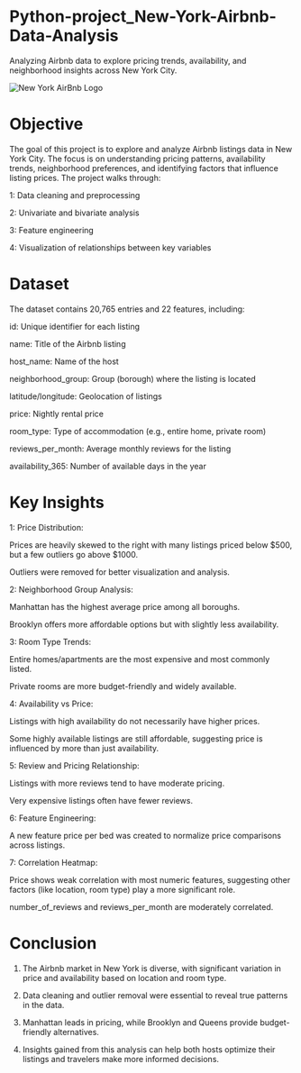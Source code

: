 # Python-project_New-York-Airbnb-Data-Analysis
Analyzing Airbnb data to explore pricing trends, availability, and neighborhood insights across New York City.

![New York AirBnb Logo](![![image](https://github.com/user-attachments/assets/498137ae-4ccd-4b9f-9735-47417fa76f24)
)


# Objective
The goal of this project is to explore and analyze Airbnb listings data in New York City. The focus is on understanding pricing patterns, availability trends, neighborhood preferences, and identifying factors that influence listing prices. The project walks through:

1: Data cleaning and preprocessing

2: Univariate and bivariate analysis

3: Feature engineering

4: Visualization of relationships between key variables

# Dataset
The dataset contains 20,765 entries and 22 features, including:

id: Unique identifier for each listing

name: Title of the Airbnb listing

host_name: Name of the host

neighborhood_group: Group (borough) where the listing is located

latitude/longitude: Geolocation of listings

price: Nightly rental price

room_type: Type of accommodation (e.g., entire home, private room)

reviews_per_month: Average monthly reviews for the listing

availability_365: Number of available days in the year

# Key Insights
1: Price Distribution:


  Prices are heavily skewed to the right with many listings priced below $500, but a few outliers go above $1000.

  Outliers were removed for better visualization and analysis.
   
2: Neighborhood Group Analysis:


  Manhattan has the highest average price among all boroughs.
   
  Brooklyn offers more affordable options but with slightly less availability.
   
3: Room Type Trends:


  Entire homes/apartments are the most expensive and most commonly listed.
   
  Private rooms are more budget-friendly and widely available.
   
4: Availability vs Price:


  Listings with high availability do not necessarily have higher prices.
   
  Some highly available listings are still affordable, suggesting price is influenced by more than just availability.
   
5: Review and Pricing Relationship:


   Listings with more reviews tend to have moderate pricing.
   
   Very expensive listings often have fewer reviews.
   
6: Feature Engineering:


   A new feature price per bed was created to normalize price comparisons across listings.
   
7: Correlation Heatmap:

  
   Price shows weak correlation with most numeric features, suggesting other factors (like location, room type) play a more significant role.
   
   number_of_reviews and reviews_per_month are moderately correlated.

# Conclusion

1. The Airbnb market in New York is diverse, with significant variation in price and availability based on location and room type.

2. Data cleaning and outlier removal were essential to reveal true patterns in the data.

3. Manhattan leads in pricing, while Brooklyn and Queens provide budget-friendly alternatives.

4. Insights gained from this analysis can help both hosts optimize their listings and travelers make more informed decisions.
